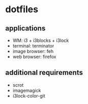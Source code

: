 # dotfiles

## applications
- WM: i3 + i3blocks + i3lock
- terminal: terminator
- image browser: feh
- web browser: firefox

## additional requirements
- scrot
- imagemagick
- i3lock-color-git
